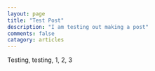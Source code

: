 ```yaml
---
layout: page
title: "Test Post"
description: "I am testing out making a post"
comments: false
catagory: articles
---
```


Testing, testing, 1, 2, 3
